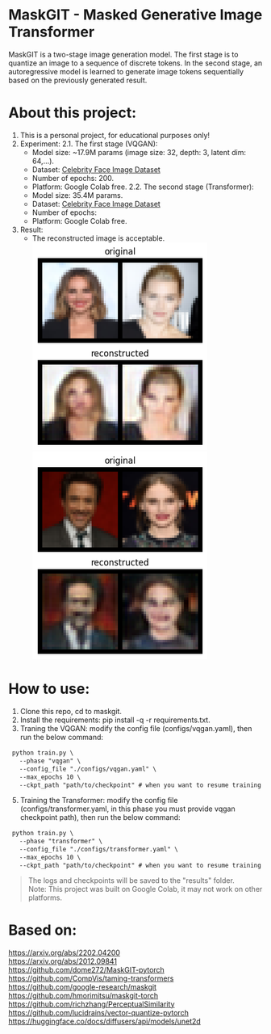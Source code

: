 # MaskGIT - Masked Generative Image Transformer
MaskGIT is a two-stage image generation model. The first stage is to quantize an image to a sequence of discrete tokens. In the second stage, an autoregressive model is learned to generate image tokens sequentially based on the previously generated result.
# About this project:
1. This is a personal project, for educational purposes only!
2. Experiment:
2.1. The first stage (VQGAN):
     - Model size: ~17.9M params (image size: 32, depth: 3, latent dim: 64,...).
     - Dataset: [Celebrity Face Image Dataset](https://www.kaggle.com/datasets/vishesh1412/celebrity-face-image-dataset)
     - Number of epochs: 200.
     - Platform: Google Colab free.
2.2. The second stage (Transformer):
     - Model size: 35.4M params.
     - Dataset: [Celebrity Face Image Dataset](https://www.kaggle.com/datasets/vishesh1412/celebrity-face-image-dataset)
     - Number of epochs:
     - Platform: Google Colab free.
3. Result:
   - The reconstructed image is acceptable.
     ![image](results/recontruction_images/test_on_epoch_199.png) \
     ![image](results/recontruction_images/validate_on_epoch_199.png)
     
# How to use:
1. Clone this repo, cd to maskgit.
2. Install the requirements: pip install -q -r requirements.txt.
3. Traning the VQGAN: modify the config file (configs/vqgan.yaml), then run the below command:
```
 python train.py \
   --phase "vqgan" \
   --config_file "./configs/vqgan.yaml" \
   --max_epochs 10 \
   --ckpt_path "path/to/checkpoint" # when you want to resume training
```
5. Training the Transformer: modify the config file (configs/transformer.yaml, in this phase you must provide vqgan checkpoint path), then run the below command:
```
 python train.py \
   --phase "transformer" \
   --config_file "./configs/transformer.yaml" \
   --max_epochs 10 \
   --ckpt_path "path/to/checkpoint" # when you want to resume training
```
> The logs and checkpoints will be saved to the "results" folder. \
Note: This project was built on Google Colab, it may not work on other platforms.
# Based on:
  https://arxiv.org/abs/2202.04200 \
  https://arxiv.org/abs/2012.09841 \
  https://github.com/dome272/MaskGIT-pytorch \
  https://github.com/CompVis/taming-transformers \
  https://github.com/google-research/maskgit \
  https://github.com/hmorimitsu/maskgit-torch \
  https://github.com/richzhang/PerceptualSimilarity \
  https://github.com/lucidrains/vector-quantize-pytorch \
  https://huggingface.co/docs/diffusers/api/models/unet2d
